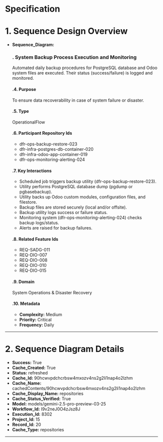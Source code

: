 # Specification

# 1. Sequence Design Overview

- **Sequence_Diagram:**
  ### . System Backup Process Execution and Monitoring
  Automated daily backup procedures for PostgreSQL database and Odoo system files are executed. Their status (success/failure) is logged and monitored.

  #### .4. Purpose
  To ensure data recoverability in case of system failure or disaster.

  #### .5. Type
  OperationalFlow

  #### .6. Participant Repository Ids
  
  - dfr-ops-backup-restore-023
  - dfr-infra-postgres-db-container-020
  - dfr-infra-odoo-app-container-019
  - dfr-ops-monitoring-alerting-024
  
  #### .7. Key Interactions
  
  - Scheduled job triggers backup utility (dfr-ops-backup-restore-023).
  - Utility performs PostgreSQL database dump (pgdump or pgbasebackup).
  - Utility backs up Odoo custom modules, configuration files, and filestore.
  - Backup files are stored securely (local and/or offsite).
  - Backup utility logs success or failure status.
  - Monitoring system (dfr-ops-monitoring-alerting-024) checks backup logs/status.
  - Alerts are raised for backup failures.
  
  #### .8. Related Feature Ids
  
  - REQ-SADG-011
  - REQ-DIO-007
  - REQ-DIO-008
  - REQ-DIO-010
  - REQ-DIO-015
  
  #### .9. Domain
  System Operations & Disaster Recovery

  #### .10. Metadata
  
  - **Complexity:** Medium
  - **Priority:** Critical
  - **Frequency:** Daily
  


---

# 2. Sequence Diagram Details

- **Success:** True
- **Cache_Created:** True
- **Status:** refreshed
- **Cache_Id:** 90hcwvpdchcrbsw4mxozv4ns2g2li1nap4o2lzhm
- **Cache_Name:** cachedContents/90hcwvpdchcrbsw4mxozv4ns2g2li1nap4o2lzhm
- **Cache_Display_Name:** repositories
- **Cache_Status_Verified:** True
- **Model:** models/gemini-2.5-pro-preview-03-25
- **Workflow_Id:** I9v2neJ0O4zJsz8J
- **Execution_Id:** 8302
- **Project_Id:** 15
- **Record_Id:** 20
- **Cache_Type:** repositories


---

